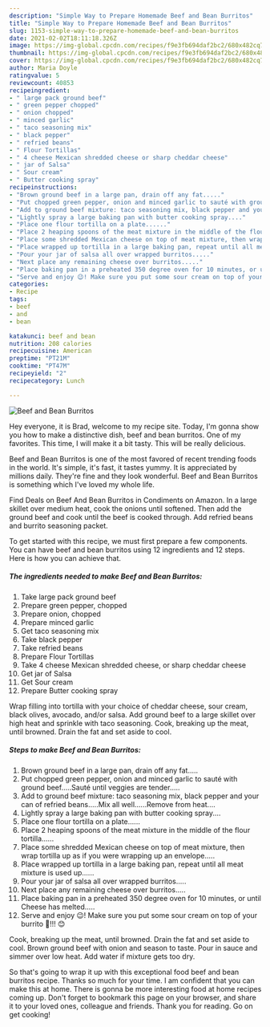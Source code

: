 ```yaml
---
description: "Simple Way to Prepare Homemade Beef and Bean Burritos"
title: "Simple Way to Prepare Homemade Beef and Bean Burritos"
slug: 1153-simple-way-to-prepare-homemade-beef-and-bean-burritos
date: 2021-02-02T18:11:18.326Z
image: https://img-global.cpcdn.com/recipes/f9e3fb694daf2bc2/680x482cq70/beef-and-bean-burritos-recipe-main-photo.jpg
thumbnail: https://img-global.cpcdn.com/recipes/f9e3fb694daf2bc2/680x482cq70/beef-and-bean-burritos-recipe-main-photo.jpg
cover: https://img-global.cpcdn.com/recipes/f9e3fb694daf2bc2/680x482cq70/beef-and-bean-burritos-recipe-main-photo.jpg
author: Maria Doyle
ratingvalue: 5
reviewcount: 40853
recipeingredient:
- " large pack ground beef"
- " green pepper chopped"
- " onion chopped"
- " minced garlic"
- " taco seasoning mix"
- " black pepper"
- " refried beans"
- " Flour Tortillas"
- " 4 cheese Mexican shredded cheese or sharp cheddar cheese"
- " jar of Salsa"
- " Sour cream"
- " Butter cooking spray"
recipeinstructions:
- "Brown ground beef in a large pan, drain off any fat....."
- "Put chopped green pepper, onion and minced garlic to sauté with ground beef.....Sauté until veggies are tender....."
- "Add to ground beef mixture: taco seasoning mix, black pepper and your can of refried beans.....Mix all well......Remove from heat...."
- "Lightly spray a large baking pan with butter cooking spray...."
- "Place one flour tortilla on a plate......"
- "Place 2 heaping spoons of the meat mixture in the middle of the flour tortilla......"
- "Place some shredded Mexican cheese on top of meat mixture, then wrap tortilla up as if you were wrapping up an envelope....."
- "Place wrapped up tortilla in a large baking pan, repeat until all meat mixture is used up......"
- "Pour your jar of salsa all over wrapped burritos....."
- "Next place any remaining cheese over burritos....."
- "Place baking pan in a preheated 350 degree oven for 10 minutes, or until Cheese has melted....."
- "Serve and enjoy 😉! Make sure you put some sour cream on top of your burrito 🌯!!! 😊"
categories:
- Recipe
tags:
- beef
- and
- bean

katakunci: beef and bean 
nutrition: 208 calories
recipecuisine: American
preptime: "PT21M"
cooktime: "PT47M"
recipeyield: "2"
recipecategory: Lunch

---
```



![Beef and Bean Burritos](https://img-global.cpcdn.com/recipes/f9e3fb694daf2bc2/680x482cq70/beef-and-bean-burritos-recipe-main-photo.jpg)

Hey everyone, it is Brad, welcome to my recipe site. Today, I'm gonna show you how to make a distinctive dish, beef and bean burritos. One of my favorites. This time, I will make it a bit tasty. This will be really delicious.

Beef and Bean Burritos is one of the most favored of recent trending foods in the world. It's simple, it's fast, it tastes yummy. It is appreciated by millions daily. They're fine and they look wonderful. Beef and Bean Burritos is something which I've loved my whole life.

Find Deals on Beef And Bean Burritos in Condiments on Amazon. In a large skillet over medium heat, cook the onions until softened. Then add the ground beef and cook until the beef is cooked through. Add refried beans and burrito seasoning packet.


To get started with this recipe, we must first prepare a few components. You can have beef and bean burritos using 12 ingredients and 12 steps. Here is how you can achieve that.

<!--inarticleads1-->

##### The ingredients needed to make Beef and Bean Burritos:

1. Take  large pack ground beef
1. Prepare  green pepper, chopped
1. Prepare  onion, chopped
1. Prepare  minced garlic
1. Get  taco seasoning mix
1. Take  black pepper
1. Take  refried beans
1. Prepare  Flour Tortillas
1. Take  4 cheese Mexican shredded cheese, or sharp cheddar cheese
1. Get  jar of Salsa
1. Get  Sour cream
1. Prepare  Butter cooking spray


Wrap filling into tortilla with your choice of cheddar cheese, sour cream, black olives, avocado, and/or salsa. Add ground beef to a large skillet over high heat and sprinkle with taco seasoning. Cook, breaking up the meat, until browned. Drain the fat and set aside to cool. 

<!--inarticleads2-->

##### Steps to make Beef and Bean Burritos:

1. Brown ground beef in a large pan, drain off any fat.....
1. Put chopped green pepper, onion and minced garlic to sauté with ground beef.....Sauté until veggies are tender.....
1. Add to ground beef mixture: taco seasoning mix, black pepper and your can of refried beans.....Mix all well......Remove from heat....
1. Lightly spray a large baking pan with butter cooking spray....
1. Place one flour tortilla on a plate......
1. Place 2 heaping spoons of the meat mixture in the middle of the flour tortilla......
1. Place some shredded Mexican cheese on top of meat mixture, then wrap tortilla up as if you were wrapping up an envelope.....
1. Place wrapped up tortilla in a large baking pan, repeat until all meat mixture is used up......
1. Pour your jar of salsa all over wrapped burritos.....
1. Next place any remaining cheese over burritos.....
1. Place baking pan in a preheated 350 degree oven for 10 minutes, or until Cheese has melted.....
1. Serve and enjoy 😉! Make sure you put some sour cream on top of your burrito 🌯!!! 😊


Cook, breaking up the meat, until browned. Drain the fat and set aside to cool. Brown ground beef with onion and season to taste. Pour in sauce and simmer over low heat. Add water if mixture gets too dry. 

So that's going to wrap it up with this exceptional food beef and bean burritos recipe. Thanks so much for your time. I am confident that you can make this at home. There is gonna be more interesting food at home recipes coming up. Don't forget to bookmark this page on your browser, and share it to your loved ones, colleague and friends. Thank you for reading. Go on get cooking!

